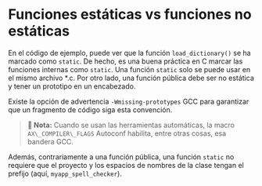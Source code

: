# Funciones estáticas vs funciones no estáticas

En el código de ejemplo, puede ver que la función `load_dictionary()` se ha marcado como `static`. De hecho, es una buena práctica en C marcar las funciones internas como `static`. Una función `static` solo se puede usar en el mismo archivo \*.c. Por otro lado, una función pública debe ser no estática y tener un prototipo en un encabezado.

Existe la opción de advertencia `-Wmissing-prototypes` GCC para garantizar que un fragmento de código siga esta convención.

> **📌 Nota:** Cuando se usan las herramientas automáticas, la macro `AX\_COMPILER\_FLAGS` Autoconf habilita, entre otras cosas, esa bandera GCC.

Además, contrariamente a una función pública, una función `static` no requiere que el proyecto y los espacios de nombres de la clase tengan el prefijo \(aquí, `myapp_spell_checker`\).

